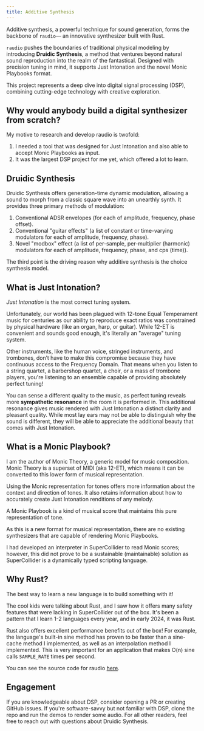```yaml
---
title: Additive Synthesis
---
```



Additive synthesis, a powerful technique for sound generation, forms the backbone of `raudio`— an innovative synthesizer built with Rust.

`raudio` pushes the boundaries of traditional physical modeling by introducing **Druidic Synthesis**, a method that ventures beyond natural sound reproduction into the realm of the fantastical. Designed with precision tuning in mind, it supports Just Intonation and the novel Monic Playbooks format.

This project represents a deep dive into digital signal processing (DSP), combining cutting-edge technology with creative exploration.

## Why would anybody build a digital synthesizer from scratch?

My motive to research and develop raudio is twofold:

1. I needed a tool that was designed for Just Intonation and also able to accept Monic Playbooks as input.
2. It was the largest DSP project for me yet, which offered a lot to learn.

## Druidic Synthesis

Druidic Synthesis offers generation-time dynamic modulation, allowing a sound to morph from a classic square wave into an unearthly synth. It provides three primary methods of modulation:

1. Conventional ADSR envelopes (for each of amplitude, frequency, phase offset).
2. Conventional "guitar effects" (a list of constant or time-varying modulators for each of amplitude, frequency, phase).
3. Novel "modbox" effect (a list of per-sample, per-multiplier (harmonic) modulators for each of amplitude, frequency, phase, and cps (time)).

The third point is the driving reason why additive synthesis is the choice synthesis model.

## What is Just Intonation?

*Just Intonation* is the most correct tuning system.

Unfortunately, our world has been plagued with 12-tone Equal Temperament music for centuries as our ability to reproduce exact ratios was constrained by physical hardware (like an organ, harp, or guitar). While 12-ET is convenient and sounds good enough, it's literally an "average" tuning system.

Other instruments, like the human voice, stringed instruments, and trombones, don’t have to make this compromise because they have continuous access to the Frequency Domain. That means when you listen to a string quartet, a barbershop quartet, a choir, or a mass of trombone players, you're listening to an ensemble capable of providing absolutely perfect tuning!

You can sense a different quality to the music, as perfect tuning reveals more **sympathetic resonance** in the room it is performed in. This additional resonance gives music rendered with Just Intonation a distinct clarity and pleasant quality. While most lay ears may not be able to distinguish why the sound is different, they will be able to appreciate the additional beauty that comes with Just Intonation.

## What is a Monic Playbook?

I am the author of Monic Theory, a generic model for music composition. Monic Theory is a superset of MIDI (aka 12-ET), which means it can be converted to this lower form of musical representation.

Using the Monic representation for tones offers more information about the context and direction of tones. It also retains information about how to accurately create Just Intonation renditions of any melody.

A Monic Playbook is a kind of musical score that maintains this pure representation of tone.

As this is a new format for musical representation, there are no existing synthesizers that are capable of rendering Monic Playbooks.

I had developed an interpreter in SuperCollider to read Monic scores; however, this did not prove to be a sustainable (maintainable) solution as SuperCollider is a dynamically typed scripting language.

## Why Rust?

The best way to learn a new language is to build something with it!

The cool kids were talking about Rust, and I saw how it offers many safety features that were lacking in SuperCollider out of the box. It's been a pattern that I learn 1-2 languages every year, and in early 2024, it was Rust.

Rust also offers excellent performance benefits out of the box! For example, the language's built-in sine method has proven to be faster than a sine-cache method I implemented, as well as an interpolation method I implemented. This is very important for an application that makes O(n) sine calls `SAMPLE_RATE` times per second.

You can see the source code for raudio [here](https://github.com/ckmahoney/raudio).

## Engagement

If you are knowledgeable about DSP, consider opening a PR or creating GitHub issues. If you're software-savvy but not familiar with DSP, clone the repo and run the demos to render some audio. For all other readers, feel free to reach out with questions about Druidic Synthesis.

